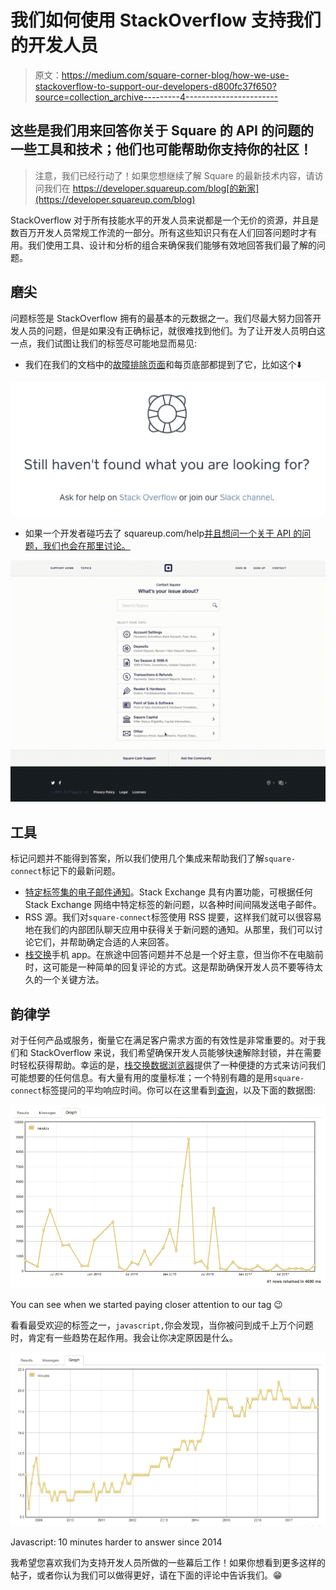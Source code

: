# 我们如何使用 StackOverflow 支持我们的开发人员

> 原文：<https://medium.com/square-corner-blog/how-we-use-stackoverflow-to-support-our-developers-d800fc37f650?source=collection_archive---------4----------------------->

## 这些是我们用来回答你关于 Square 的 API 的问题的一些工具和技术；他们也可能帮助你支持你的社区！

> 注意，我们已经行动了！如果您想继续了解 Square 的最新技术内容，请访问我们在 https://developer.squareup.com/blog[的新家](https://developer.squareup.com/blog)

StackOverflow 对于所有技能水平的开发人员来说都是一个无价的资源，并且是数百万开发人员常规工作流的一部分。所有这些知识只有在人们回答问题时才有用。我们使用工具、设计和分析的组合来确保我们能够有效地回答我们最了解的问题。

## 磨尖

问题标签是 StackOverflow 拥有的最基本的元数据之一。我们尽最大努力回答开发人员的问题，但是如果没有正确标记，就很难找到他们。为了让开发人员明白这一点，我们试图让我们的标签尽可能地显而易见:

*   我们在我们的文档中的[故障排除页面](https://docs.connect.squareup.com/articles/troubleshooting-errors)和每页底部都提到了它，比如这个⬇️

![](img/d67af2df9551de9576b2547411fd9c5b.png)

*   如果一个开发者碰巧去了 squareup.com/help[并且想问一个关于 API 的问题，我们也会在那里讨论。](https://squareup.com/help/us/en)

![](img/a019d581938fb1542a1d6c3866a1c963.png)

## 工具

标记问题并不能得到答案，所以我们使用几个集成来帮助我们了解`square-connect`标记下的最新问题。

*   [特定标签集的电子邮件通知](https://meta.stackexchange.com/questions/25224/email-notifications-for-new-questions-matching-specific-tags)。Stack Exchange 具有内置功能，可根据任何 Stack Exchange 网络中特定标签的新问题，以各种时间间隔发送电子邮件。
*   RSS 源。我们对`square-connect`标签使用 RSS 提要，这样我们就可以很容易地在我们的内部团队聊天应用中获得关于新问题的通知。从那里，我们可以讨论它们，并帮助确定合适的人来回答。
*   [栈交换](https://stackoverflow.blog/2017/05/16/stack-overflow-official-app-launches-ios-android/)手机 app。在旅途中回答问题并不总是一个好主意，但当你不在电脑前时，这可能是一种简单的回复评论的方式。这是帮助确保开发人员不要等待太久的一个关键方法。

## 韵律学

对于任何产品或服务，衡量它在满足客户需求方面的有效性是非常重要的。对于我们和 StackOverflow 来说，我们希望确保开发人员能够快速解除封锁，并在需要时轻松获得帮助。幸运的是，[栈交换数据浏览器](https://data.stackexchange.com/)提供了一种便捷的方式来访问我们可能想要的任何信息。有大量有用的度量标准；一个特别有趣的是用`square-connect`标签提问的平均响应时间。你可以在这里看到[查询](https://data.stackexchange.com/stackoverflow/query/538487/median-time-to-first-answer-by-month-for-a-given-tag?tag=javascript#graph)，以及下面的数据图:

![](img/aeeb643e98ee89ca4616fd357006d3a1.png)

You can see when we started paying closer attention to our tag 😉

看看最受欢迎的标签之一，`javascript,`你会发现，当你被问到成千上万个问题时，肯定有一些趋势在起作用。我会让你决定原因是什么。

![](img/99daf257e51aea61ed01557d4adf3745.png)

Javascript: 10 minutes harder to answer since 2014

我希望您喜欢我们为支持开发人员所做的一些幕后工作！如果你想看到更多这样的帖子，或者你认为我们可以做得更好，请在下面的评论中告诉我们。😁